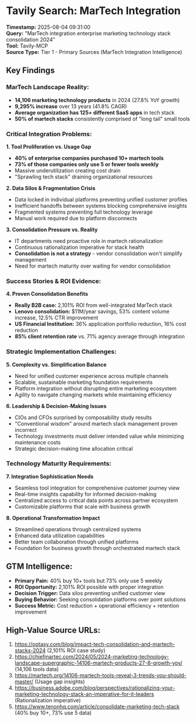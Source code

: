 # Tavily Search: MarTech Integration
**Timestamp:** 2025-08-04 09:31:00  
**Query:** "MarTech integration enterprise marketing technology stack consolidation 2024"  
**Tool:** Tavily-MCP  
**Source Type:** Tier 1 - Primary Sources (MarTech Integration Intelligence)

## Key Findings

### MarTech Landscape Reality:
- **14,106 marketing technology products** in 2024 (27.8% YoY growth)
- **9,295% increase** over 13 years (41.8% CAGR)
- **Average organization has 125+ different SaaS apps** in tech stack
- **50% of martech stacks** consistently comprised of "long tail" small tools

### Critical Integration Problems:

**1. Tool Proliferation vs. Usage Gap**
- **40% of enterprise companies purchased 10+ martech tools**
- **73% of those companies only use 5 or fewer tools weekly**
- Massive underutilization creating cost drain
- "Sprawling tech stack" draining organizational resources

**2. Data Silos & Fragmentation Crisis**
- Data locked in individual platforms preventing unified customer profiles
- Inefficient handoffs between systems blocking comprehensive insights
- Fragmented systems preventing full technology leverage
- Manual work required due to platform disconnects

**3. Consolidation Pressure vs. Reality**
- IT departments need proactive role in martech rationalization
- Continuous rationalization imperative for stack health
- **Consolidation is not a strategy** - vendor consolidation won't simplify management
- Need for martech maturity over waiting for vendor consolidation

### Success Stories & ROI Evidence:

**4. Proven Consolidation Benefits**
- **Really B2B case:** 2,101% ROI from well-integrated MarTech stack
- **Lenovo consolidation:** $11M/year savings, 53% content volume increase, 12.5% CTR improvement
- **US Financial Institution:** 36% application portfolio reduction, 16% cost reduction
- **85% client retention rate** vs. 71% agency average through integration

### Strategic Implementation Challenges:

**5. Complexity vs. Simplification Balance**
- Need for unified customer experience across multiple channels
- Scalable, sustainable marketing foundation requirements
- Platform integration without disrupting entire marketing ecosystem
- Agility to navigate changing markets while maintaining efficiency

**6. Leadership & Decision-Making Issues**
- CIOs and CFOs surprised by composability study results
- "Conventional wisdom" around martech stack management proven incorrect
- Technology investments must deliver intended value while minimizing maintenance costs
- Strategic decision-making time allocation critical

### Technology Maturity Requirements:

**7. Integration Sophistication Needs**
- Seamless tool integration for comprehensive customer journey view
- Real-time insights capability for informed decision-making
- Centralized access to critical data points across partner ecosystem
- Customizable platforms that scale with business growth

**8. Operational Transformation Impact**
- Streamlined operations through centralized systems
- Enhanced data utilization capabilities
- Better team collaboration through unified platforms
- Foundation for business growth through orchestrated martech stack

## GTM Intelligence:
- **Primary Pain:** 40% buy 10+ tools but 73% only use 5 weekly
- **ROI Opportunity:** 2,101% ROI possible with proper integration
- **Decision Trigger:** Data silos preventing unified customer view
- **Buying Behavior:** Seeking consolidation platforms over point solutions
- **Success Metric:** Cost reduction + operational efficiency + retention improvement

## High-Value Source URLs:
1. https://optasy.com/blog/impact-tech-consolidation-and-martech-stacks-2024 (2,101% ROI case study)
2. https://chiefmartec.com/2024/05/2024-marketing-technology-landscape-supergraphic-14106-martech-products-27-8-growth-yoy/ (14,106 tools data)
3. https://martech.org/14106-martech-tools-reveal-3-trends-you-should-master/ (Usage gap insights)
4. https://business.adobe.com/blog/perspectives/rationalizing-your-marketing-technology-stack-an-imperative-for-it-leaders (Rationalization imperative)
5. https://www.tenonhq.com/article/consolidate-marketing-tech-stack (40% buy 10+, 73% use 5 data)
